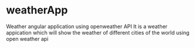 # weatherApp
Weather angular application using openweather API
It is a weather appication which will show the weather of different cities of the world using open weather api
